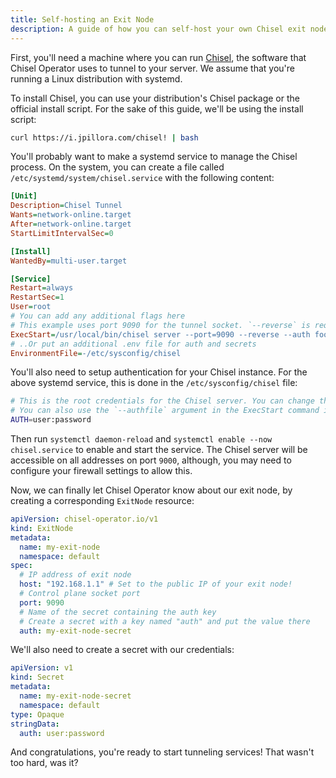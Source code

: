 ```yaml
---
title: Self-hosting an Exit Node
description: A guide of how you can self-host your own Chisel exit node.
---
```


First, you'll need a machine where you can run [Chisel](https://github.com/jpillora/chisel), the software that Chisel Operator uses to tunnel to your server.
We assume that you're running a Linux distribution with systemd.

To install Chisel, you can use your distribution's Chisel package or the official install script.
For the sake of this guide, we'll be using the install script:

```bash
curl https://i.jpillora.com/chisel! | bash
```

You'll probably want to make a systemd service to manage the Chisel process.
On the system, you can create a file called `/etc/systemd/system/chisel.service` with the following content:

```ini
[Unit]
Description=Chisel Tunnel
Wants=network-online.target
After=network-online.target
StartLimitIntervalSec=0

[Install]
WantedBy=multi-user.target

[Service]
Restart=always
RestartSec=1
User=root
# You can add any additional flags here
# This example uses port 9090 for the tunnel socket. `--reverse` is required for our use case.
ExecStart=/usr/local/bin/chisel server --port=9090 --reverse --auth foo:bar
# ..Or put an additional .env file for auth and secrets
EnvironmentFile=-/etc/sysconfig/chisel
```

You'll also need to setup authentication for your Chisel instance. For the above systemd service, this is done in the `/etc/sysconfig/chisel` file:

```bash
# This is the root credentials for the Chisel server. You can change this to whatever you want. Just make sure to keep it a secret.
# You can also use the `--authfile` argument in the ExecStart command instead of this, for a custom ACL file (in JSON).
AUTH=user:password
```

Then run `systemctl daemon-reload` and `systemctl enable --now chisel.service` to enable and start the service. The Chisel server will be accessible on all addresses on port `9000`, although, you may need to configure your firewall settings to allow this.

Now, we can finally let Chisel Operator know about our exit node, by creating a corresponding `ExitNode` resource:

```yaml
apiVersion: chisel-operator.io/v1
kind: ExitNode
metadata:
  name: my-exit-node
  namespace: default
spec:
  # IP address of exit node
  host: "192.168.1.1" # Set to the public IP of your exit node!
  # Control plane socket port
  port: 9090
  # Name of the secret containing the auth key
  # Create a secret with a key named "auth" and put the value there
  auth: my-exit-node-secret
```

We'll also need to create a secret with our credentials:

```yaml
apiVersion: v1
kind: Secret
metadata:
  name: my-exit-node-secret
  namespace: default
type: Opaque
stringData:
  auth: user:password
```

And congratulations, you're ready to start tunneling services! That wasn't too hard, was it?
